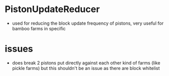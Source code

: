 # PistonUpdateReducer 
- used for reducing the block update frequency of pistons, very useful for bamboo farms in specific
# issues
- does break 2 pistons put directly against each other kind of farms (like pickle farms) but this shouldn't be an issue as there are block whitelist 

